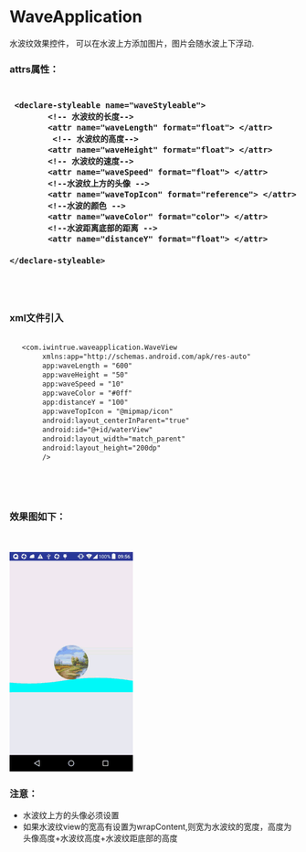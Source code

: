 # WaveApplication
水波纹效果控件，
可以在水波上方添加图片，图片会随水波上下浮动.<br>
<h3><b>attrs属性：</b><h3>

<pre><code>
 &lt;declare-styleable name="waveStyleable"&gt;
        &lt;!-- 水波纹的长度--&gt;
        &lt;attr name="waveLength" format="float"&gt; &lt;/attr&gt;
         &lt;!-- 水波纹的高度-->
        &lt;attr name="waveHeight" format="float"&gt; &lt;/attr&gt;
        &lt;!-- 水波纹的速度-->
        &lt;attr name="waveSpeed" format="float"&gt; &lt;/attr&gt;
        &lt;!--水波纹上方的头像 -->
        &lt;attr name="waveTopIcon" format="reference"&gt; &lt;/attr&gt;
        &lt;!--水波的颜色 -->
        &lt;attr name="waveColor" format="color"&gt; &lt;/attr&gt;
        &lt;!--水波距离底部的距离 -->
        &lt;attr name="distanceY" format="float"&gt; &lt;/attr&gt;

&lt;/declare-styleable&gt;

</code></pre><br>

<h3><b>xml文件引入</b></h3>
<pre><code>
   &lt;com.iwintrue.waveapplication.WaveView
        xmlns:app="http://schemas.android.com/apk/res-auto"
        app:waveLength = "600"
        app:waveHeight = "50"
        app:waveSpeed = "10"
        app:waveColor = "#0ff"
        app:distanceY = "100"
        app:waveTopIcon = "@mipmap/icon"
        android:layout_centerInParent="true"
        android:id="@+id/waterView"
        android:layout_width="match_parent"
        android:layout_height="200dp"
        /&gt;

</code></pre><br>

<h3><b>效果图如下：</b></h3>
<br><br>
<img src="https://github.com/zhoukai1526/WaveApplication/blob/master/app/src/main/raw/waveGif.gif"></img>
<br>
<h3><b>注意：</b></h3>
<ul>
<li>水波纹上方的头像必须设置</li>
<li>如果水波纹view的宽高有设置为wrapContent,则宽为水波纹的宽度，高度为头像高度+水波纹高度+水波纹距底部的高度</li>
</ul>
